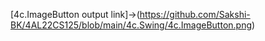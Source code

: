 [4c.ImageButton output link]->(https://github.com/Sakshi-BK/4AL22CS125/blob/main/4c.Swing/4c.ImageButton.png)
